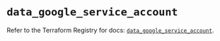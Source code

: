 # `data_google_service_account`

Refer to the Terraform Registry for docs: [`data_google_service_account`](https://registry.terraform.io/providers/hashicorp/google/6.16.0/docs/data-sources/service_account).
